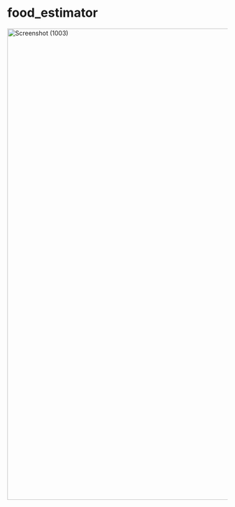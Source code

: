 # food_estimator
<img width="1920" height="1080" alt="Screenshot (1003)" src="https://github.com/user-attachments/assets/b35fc4bb-1238-4b98-aff6-ad0ab547f2b4" />

